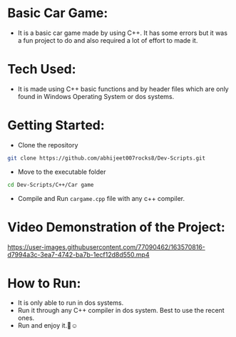 # Basic Car Game:

- It is a basic car game made by using C++. It has some errors but it was a fun project to do and also required a lot of effort
 to made it.

# Tech Used:

- It is made using C++ basic functions and by header files which are only found in Windows Operating System or dos systems.


# Getting Started:

 - Clone the repository
 ```bash 
 git clone https://github.com/abhijeet007rocks8/Dev-Scripts.git
 ```
 - Move to the executable folder
 ```bash
 cd Dev-Scripts/C++/Car game
 ```
 - Compile and Run ```cargame.cpp``` file with any c++ compiler.
 
 # Video Demonstration of the Project:
 

https://user-images.githubusercontent.com/77090462/163570816-d7994a3c-3ea7-4742-ba7b-1ecf12d8d550.mp4

# How to Run:

- It is only able to run in dos systems.
- Run it through any C++ compiler in dos system. Best to use the recent ones.
- Run and enjoy it.🥲☺️
